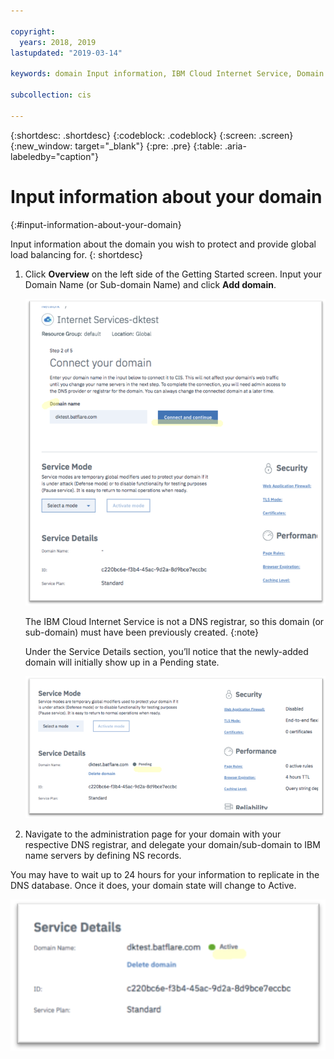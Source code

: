 ```yaml
---

copyright:
  years: 2018, 2019
lastupdated: "2019-03-14"

keywords: domain Input information, IBM Cloud Internet Service, Domain Name

subcollection: cis

---
```


{:shortdesc: .shortdesc}
{:codeblock: .codeblock}
{:screen: .screen}
{:new_window: target="_blank"}
{:pre: .pre}
{:table: .aria-labeledby="caption"}

# Input information about your domain
{:#input-information-about-your-domain}

Input information about the domain you wish to protect and provide global load balancing for.
{: shortdesc}

1. Click **Overview** on the left side of the Getting Started screen. Input your Domain Name (or Sub-domain Name) and click **Add domain**.

    ![IMAGE](images/reliability3.png)

    The IBM Cloud Internet Service is not a DNS registrar, so this domain (or sub-domain) must have been previously created.
    {:note}

    Under the Service Details section, you’ll notice that the newly-added domain will initially show up in a Pending state.

    ![IMAGE](images/reliability4.png)    

2. Navigate to the administration page for your domain with your respective DNS registrar, and delegate your domain/sub-domain to IBM name servers by defining NS records.

You may have to wait up to 24 hours for your information to replicate in the DNS database. Once it does, your domain state will change to Active.

![IMAGE](images/reliability5.png)
